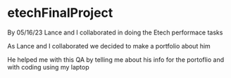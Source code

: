 # etechFinalProject
By 05/16/23 Lance and I collaborated in doing the Etech performace tasks

As Lance and I collaborated we decided to make a portfolio about him

He helped me with this QA by telling me about his info for the portoflio and with coding using my laptop
